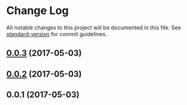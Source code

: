 # Change Log

All notable changes to this project will be documented in this file. See [standard-version](https://github.com/conventional-changelog/standard-version) for commit guidelines.

<a name="0.0.3"></a>
## [0.0.3](https://github.com/chenqingspring/vue-lottie/compare/v0.0.2...v0.0.3) (2017-05-03)



<a name="0.0.2"></a>
## [0.0.2](https://github.com/chenqingspring/vue-lottie/compare/v0.0.1...v0.0.2) (2017-05-03)



<a name="0.0.1"></a>
## 0.0.1 (2017-05-03)
